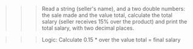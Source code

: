 >>> Read a string (seller's name), and a two double numbers: the sale made and the value total, calculate the total salary (seller receives 15% over the product) and print the total salary, with two decimal places.

>>> Logic: Calculate 0.15 * over the value total = final salary